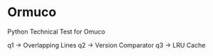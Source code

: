 # Ormuco

Python Technical Test for Omuco

q1 -> Overlapping Lines
q2 -> Version Comparator
q3 -> LRU Cache
